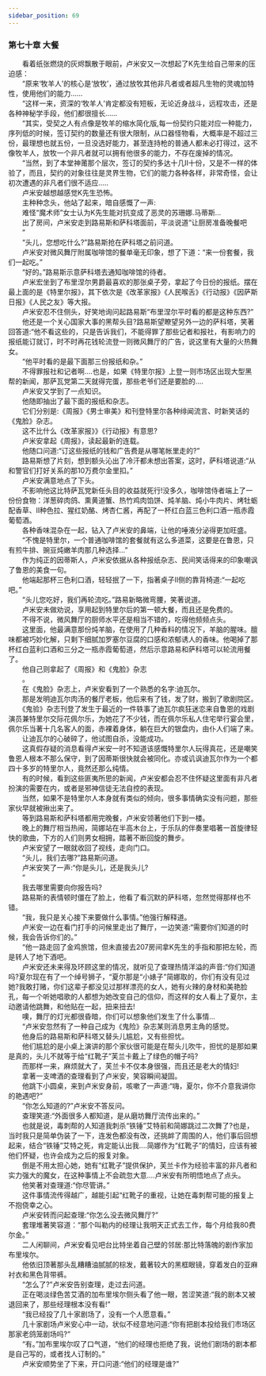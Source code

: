 ```yaml
---
sidebar_position: 69
---
```

### 第七十章 大餐  


　　看着纸张燃烧的灰烬飘散于眼前，卢米安又一次想起了K先生给自己带来的压迫感：  
　　“原来‘牧羊人’的核心是‘放牧’，通过放牧其他非凡者或者超凡生物的灵魂加特性，使用他们的能力……  
　　“这样一来，资深的‘牧羊人’肯定都没有短板，无论近身战斗，远程攻击，还是各种神秘学手段，他们都很擅长……  
　　“其实，受契之人有点像是牧羊的缩水简化版,每一份契约只能对应一种能力，序列低的时候，签订契约的数量还有很大限制，从口器怪物看，大概率是不超过三份，最理想也就五份，一旦没选好能力，甚至连持枪的普通人都未必打得过，这不像牧羊人，放牧一个非凡者就可以拥有他很多的能力，不存在废掉的情况。  
　　“当然，到了本堂神莆那个层次，签订的契约多达十几II十份，又是不一样的体验了，而且，契约的对象往往是灵界生物，它们的能力各种各样，非常奇怪，会让初次遭遇的非凡者们很不适应.....  
　　卢米安越想越感觉K先生恐怖。  
　　主种种念头，他站了起来，暗自感慨了一声:  
　　难怪“魔术师”女士认为K先生能对抗变成了恶灵的苏珊娜.马蒂斯...  
　　出了房间，卢米安走到路易斯和萨科塔面前，平淡说道“让厨房准备晚餐吧  
　　”  
　　“头儿，您想吃什么?”路易斯抢在萨科塔之前问道。  
　　卢米安对微风舞厅附属咖啡馆的餐单毫无印象，想了下道：“来一份套餐，我们一起吃。”  
　　“好的。”路易斯示意萨科塔去通知咖啡馆的待者。  
　　卢米宏坐到了布里涅尔男爵最喜欢的那张桌子旁，拿起了今日份的报纸。摆在最上面的是《特里尔报》，其下依次是《改革家报》《人民喉舌》《行动报》《因萨斯日报》《人民之友》等大报。  
　　卢米安忍不住侧头，好笑地询问起路易斯“布里涅尔平时看的都是这种东西?”  
　　他还是一个关心国家大事的黑帮头目?路易斯望瞭望另外一边的萨科塔，笑著回答道:“他不看这些的，只是告诉我们，不能得罪了那些记者和报社，有影响力的报纸能订就订，时不时再花钱轮流登一则微风舞厅的广告，说这里有大量的火热舞女。  
　　“他平时看的是最下面那三份报纸和杂。”  
　　不得罪报社和记者啊....也是，如果《特里尔报》上登一则市场区出现大型黑帮的新闻，那萨瓦党第二天就得完蛋，那些老爷们还是要脸的....  
　　卢米安又学到了一点知识。  
　　他随即抽出了最下面的报纸和杂志。  
　　它们分别是:《周报》《男士审美》和刊登特里尔各种绯闻流言、时新笑话的《鬼脸》杂志。  
　　这不比什么《改革家报》》《行动报》有意思?  
　　卢米安拿起《周报》，读起最新的连载。  
　　他随口问道:“订这些报纸的钱和广告费是从哪笔帐里走的?”  
　　路易斯想了片刻，想到额头沁出了冷汗都未想出答案，这时，萨科塔说道:“从和警官们打好关系的那10万费尔金里扣。”  
　　卢米安满意地点了下头。  
　　不影响他这比特萨瓦党新任头目的收益就死行!没多久，咖啡馆侍者端上了一份份食物：洋葱碎肉鸽、熏黄道蟹、热竹鸡肉馅饼、炖羊脑、炖小牛肉片、烤牡蛎配香草、II种色拉、猩红奶酪、烤杏仁酱，再配了一杯红白蓝三色利口酒一瓶赤霞葡萄酒。  
　　各种香味混杂在一起，钻入了卢米安的鼻端，让他的唾液分泌得更加旺盛。  
　　“不愧是特里尔，一个普通咖啡馆的套餐就有这么多道菜，这要是在鲁恩，只有煎牛排、豌豆炖嫩羊肉那几种选择...”  
　　作为纯正的因蒂斯人，卢米安依据从各种报纸杂志、民间笑话得来的印象嘲讽了鲁恩的美食一句。  
　　他端起那杯三色利口酒，轻轻抿了一下，指著桌子II侧的靠背椅道:“一起吃吧。”  
　　“头儿您吃好，我们再轮流吃。”路易新略微弯腰，笑著说道。  
　　卢米安未做劝说，享用起到特里尔后的第一顿大餐，而且还是免费的。  
　　不得不说，微风舞厅的厨师水平还是相当不错的，吃得他频频点头。  
　　这里面，他最满意那份炖羊脑，在使用了几种香料的情况下，羊脑的腥味。膻味都被巧妙化解，只剩下细腻加罗塞尔豆腐的口感和浓郁诱人的香味。他喝掉了那杯红白蓝利口酒和三分之一瓶赤霞葡萄道，然后示意路易和萨科塔可以轮流用餐了。  
　　他自己则拿起了《周报》和《鬼脸》杂志  
　　。  
　　在《鬼脸》杂志上，卢米安看到了一个熟悉的名字:迪瓦尔。  
　　那是发明迪瓦尔肉汤的餐厅老板，他后来有了钱，发了财，搬到了歌剧院区。  
　　《鬼验》杂志刊登了发生于最近的一件轶事了迪瓦尔疯狂迷恋来自鲁恩的戏剧演员兼特里尔交际花佩尔乐，为她花了不少钱，而在佩尔乐私人住宅举行宴会里，佩尔乐当著十几名客人的面，赤裸着身体，躺在巨大的银盘内，由仆人们端了来。  
　　让迪瓦尔的心破碎了，他试图自杀，没能成功。  
　　这真假存疑的消息看得卢米安一时不知道该感慨特里尔人玩得真花，还是嘲笑鲁恩人根本不那么保守，到了因蒂斯很快就会被同化。亦或讥讽迪瓦尔作为一个都四十多岁的特里尔人，竟然还那么纯情。  
　　有的时候，看到这些匪夷所思的新闻，卢米安都会忍不住怀疑这里面有非凡者扮演的需要在内，或者是邪神信徒无法自控的表现。  
　　当然，如果不是特里尔人本身就有类似的倾向，很多事情确实没有问题，那些家伙早就被揪出来了。  
　　等到路易斯和萨科塔都用完晚餐，卢米安领著他们下到一楼。  
　　晚上的舞厅相当热闹，简娜站在半高木台上，于乐队的伴奏里唱著一首旋律轻快的歌曲，下方的人们则男女相拥，踏著不断回旋的舞步。  
　　卢米安望了一眼就收回了视线，走向门口。  
　　“头儿，我们去哪?”路易斯问道。  
　　卢米安笑了一声:“你是头儿，还是我头儿?  
　　”  
　　我去哪里需要向你报告吗?  
　　路易斯的表情顿时僵在了脸上，他看了看沉默的萨科塔，忽然觉得那样也不错。  
　　“我，我只是关心接下来要做什么事情。”他强行解释道。  
　　卢米安一边在看门打手的问候里走出了舞厅，一边笑道:“需要你们知道的时候，我会告诉你们的。”  
　　“他一路走回了金鸡旅馆，但未直接去207房间拿K先生的手指和那把左轮，而是转人了地下酒吧。  
　　卢米安还未来得及环顾这里的情况，就听见了查理热情洋溢的声音:“你们知道吗?夏尔现在有了一个绰号狮子，“夏尔那是“小婊子”简娜取的，你们有没有见过她?我敢打赌，你们这辈子都没见过那样漂亮的女人，她有火辣的身材和美艳脸孔，每一个听她唱歌的人都想为她改变自己的信仰，而这样的女人看上了夏尔，主动邀请他跳舞，和他贴在一起，扭来扭去!  
　　噢，舞厅的灯光都很昏暗，你们可以想象他们发生了什么事情...  
　　“卢米安忽然有了一种自己成为《鬼险》杂志某则消息男主角的感觉。  
　　他身后的路易斯和萨科塔又替头儿尴尬，又有些担忧。  
　　他们尴尬的是小桌上演讲的那个家伙很可能是在帮头儿吹牛，担忧的是那如果是真的，头儿不就等于给“红靴子”芙兰卡戴上了绿色的帽子吗?  
　　而那样一来，麻烦就大了，芙兰卡不仅本身很强，而且还是老大的情妇!  
　　拿著一支啤酒的查理看到了卢米安，笑容瞬间凝固。  
　　他跳下小圆桌，来到卢米安身前，咳嗽了一声道:“嗨，夏尔，你不介意我讲你的艳遇吧?”  
　　“你怎么知道的?”卢米安不答反问。  
　　查理笑道:“外面很多人都知道，是从磨坊舞厅流传出来的。”  
　　也就是说，毒刺帮的人知道我刺杀“铁锤”艾特前和简娜跳过二次舞了?也是，当时我只是简单伪装了一下，连发色都没有改，还挑衅了周围的人，他们事后回想起来，结合“铁锤”艾特之死，肯定能认出我....简娜作为“红靴子”的情妇，应该有被他们怀疑，也许会成为之后的报复对象。  
　　倒是不用太担心她，她有“红靴子”提供保护，芙兰卡作为经验丰富的非凡者和实力强大的魔女，在这种事情上不会疏忽大意....卢米安有所明悟地点了点头。  
　　他笑著对查理道:“你尽管讲。”  
　　这件事情流传得越广，越能引起“红靴子的重视，让她在毒刺帮可能的报复上不抱侥幸之心。  
　　卢米安转而问起查理:“你怎么没去微风舞厅?”  
　　套理堆著笑容道：“那个叫勒内的经理让我明天正式去工作，每个月给我80费尔金。”  
　　二人闲聊间，卢米安看见吧台比特坐着自己壁的邻居:那比特落魄的剧作家加布里埃尔。  
　　他依旧顶著那头乱糟糟油腻腻的棕发，戴著较大的黑框眼镜，穿着发白的亚麻衬衣和黑色背带裤。  
　　“怎么了?”卢米安告别查理，走过去问道。  
　　正在喝淡绿色苦艾酒的加布里埃尔侧头看了他一眼，苦涩笑道:“我的剧本又被退回来了，那些经理根本没有看!”  
　　“我已经投了几十家剧场了，没有一个人愿意看。”  
　　几十家剧场卢米安心中一动，状似不经意地问道:“你有把剧本投给我们市场区那家老鸽笼剧场吗?”  
　　“有。”加布里埃尔叹了口气道，“他们的经理也拒绝了我，说他们剧场的剧本都是自己写的，或者找人订制的。”  
　　卢米安顺势坐了下来，开口问道:“他们的经理是谁?”  
